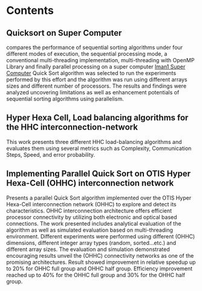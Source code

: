 # Contents

## Quicksort on Super Computer
compares the performance of sequential sorting algorithms under four different modes of execution, the sequential processing mode, a conventional multi-threading implementation, multi-threading with OpenMP Library and finally parallel processing on a super computer [Iman1 Super Computer](http://www.iman1.jo/iman1/)
Quick Sort algorithm was selected to run the experiments performed by this effort and the algorithm was run using different arrays sizes and different number of processors. The results and findings were analyzed uncovering limitations as well as enhancement potentials of sequential sorting algorithms using parallelism.

## Hyper Hexa Cell, Load balancing algorithms for the HHC interconnection-network
This work presents three different HHC load-balancing algorithms and evaluates them using several metrics such as Complexity, Communication Steps, Speed, and error probability. 

## Implementing Parallel Quick Sort on OTIS Hyper Hexa-Cell (OHHC) interconnection network
Presents a parallel Quick Sort algorithm implemented over the OTIS Hyper Hexa-Cell interconnection network (OHHC) to explore and detect its characteristics. OHHC interconnection architecture offers efficient processor connectivity by utilizing both electronic and optical based connections. The work presented includes analytical evaluation of the algorithm as well as simulated evaluation based on multi-threading environment. Different experiments were performed using different (OHHC) dimensions, different integer array types (random, sorted…etc.) and different array sizes. The evaluation and simulation demonstrated encouraging results unveil the (OHHC) connectivity networks as one of the promising architectures. Result showed improvement in relative speedup up to 20% for OHHC full group and OHHC half group. Efficiency improvement reached up to 40% for the OHHC full group and 30% for the OHHC half group.
